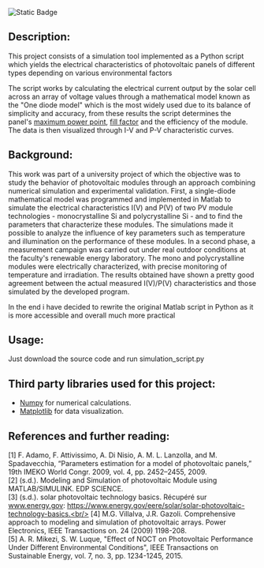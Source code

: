 ![Static Badge](https://img.shields.io/badge/Lang-en-red?link=https%3A%2F%2Fgithub.com%2FSammy930%2FPV-module-simulation-tool%2Fblob%2Fmain%2FREADME.md)
## Description:
This project consists of a simulation tool implemented as a Python script which yields the electrical characteristics of photovoltaic panels of different types depending on various environmental factors

The script works by calculating the electrical current output by the solar cell across an array of voltage values through a mathematical model known as the "One diode model" which is the most widely used due to its balance of simplicity and accuracy, from these results the script determines the panel's [maximum power point](https://en.wikipedia.org/wiki/Solar-cell_efficiency#Maximum_power_point), [fill factor](https://en.wikipedia.org/wiki/Solar-cell_efficiency#Fill_factor) and the efficiency of the module. The data is then visualized through I-V and P-V characteristic curves.

## Background:
This work was part of a university project of which the objective was to study the behavior of photovoltaic modules through an approach combining numerical simulation and experimental validation. First, a single-diode mathematical model was programmed and implemented in Matlab to simulate the electrical characteristics I(V) and P(V) of two PV module technologies - monocrystalline Si and polycrystalline Si - and to find the parameters that characterize these modules. The simulations made it possible to analyze the influence of key parameters such as temperature and illumination on the performance of these modules. In a second phase, a measurement campaign was carried out under real outdoor conditions at the faculty's renewable energy laboratory. The mono and polycrystalline modules were electrically characterized, with precise monitoring of temperature and irradiation. The results obtained have shown a pretty good agreement between the actual measured I(V)/P(V) characteristics and those simulated by the developed program.

In the end i have decided to rewrite the original Matlab script in Python as it is more accessible and overall much more practical

## Usage:
Just download the source code and run simulation_script.py

## Third party libraries used for this project:
  - [Numpy](https://numpy.org/) for numerical calculations.
  - [Matplotlib](https://matplotlib.org/) for data visualization.

## References and further reading:
[1] F. Adamo, F. Attivissimo, A. Di Nisio, A. M. L. Lanzolla, and M. Spadavecchia, “Parameters estimation for a model of photovoltaic
panels,” 19th IMEKO World Congr. 2009, vol. 4, pp. 2452–2455, 2009.<br/>
[2] (s.d.). Modeling and Simulation of photovoltaic Module using MATLAB/SIMULINK. EDP
SCIENCE.<br/>
[3] (s.d.). solar photovoltaic technology basics. Récupéré sur www.energy.gov:
https://www.energy.gov/eere/solar/solar-photovoltaic-technology-basics.<br/>
[4] M.G. Villalva, J.R. Gazoli. Comprehensive approach to modeling and simulation of
photovoltaic arrays. Power Electronics, IEEE Transactions on. 24 (2009) 1198-208.<br/>
[5] A. R. Mikezi, S. W. Luque, "Effect of NOCT on Photovoltaic Performance Under Different
Environmental Conditions", IEEE Transactions on Sustainable Energy, vol. 7, no. 3, pp.
1234-1245, 2015.<br/>
